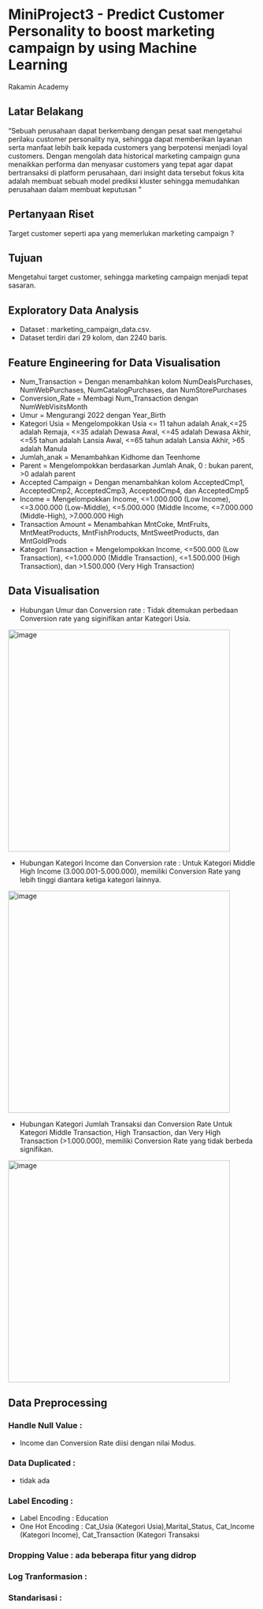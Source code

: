 # MiniProject3 - Predict Customer Personality to boost marketing campaign by using Machine Learning
Rakamin Academy

## Latar Belakang
“Sebuah perusahaan dapat berkembang dengan pesat saat mengetahui perilaku customer personality nya, sehingga dapat memberikan layanan serta manfaat lebih baik kepada customers yang berpotensi menjadi loyal customers. Dengan mengolah data historical marketing campaign guna menaikkan performa dan menyasar customers yang tepat agar dapat bertransaksi di platform perusahaan, dari insight data tersebut fokus kita adalah membuat sebuah model prediksi kluster sehingga memudahkan perusahaan dalam membuat keputusan ”

## Pertanyaan Riset
Target customer seperti apa yang memerlukan marketing campaign ?

## Tujuan
Mengetahui target customer, sehingga marketing campaign menjadi tepat sasaran.

## Exploratory Data Analysis
- Dataset : marketing_campaign_data.csv.
- Dataset terdiri dari 29 kolom, dan 2240 baris.

## Feature Engineering for Data Visualisation
- Num_Transaction = Dengan menambahkan kolom NumDealsPurchases, NumWebPurchases, NumCatalogPurchases, dan NumStorePurchases
- Conversion_Rate = Membagi Num_Transaction dengan NumWebVisitsMonth
- Umur = Mengurangi 2022 dengan Year_Birth
- Kategori Usia = Mengelompokkan Usia <= 11 tahun adalah Anak,<=25 adalah Remaja, <=35 adalah Dewasa Awal, <=45 adalah Dewasa Akhir, <=55 tahun adalah Lansia Awal, <=65 tahun adalah Lansia Akhir, >65 adalah Manula
- Jumlah_anak = Menambahkan Kidhome dan Teenhome
- Parent = Mengelompokkan berdasarkan Jumlah Anak, 0 : bukan parent, >0 adalah parent
- Accepted Campaign = Dengan menambahkan kolom AcceptedCmp1, AcceptedCmp2, AcceptedCmp3, AcceptedCmp4, dan AcceptedCmp5
- Income = Mengelompokkan Income, <=1.000.000 (Low Income), <=3.000.000 (Low-Middle), <=5.000.000 (Middle Income, <=7.000.000 (Middle-High), >7.000.000 High
- Transaction Amount = Menambahkan MntCoke, MntFruits, MntMeatProducts, MntFishProducts, MntSweetProducts, dan MntGoldProds
- Kategori Transaction = Mengelompokkan Income, <=500.000 (Low Transaction), <=1.000.000 (Middle Transaction), <=1.500.000 (High Transaction), dan >1.500.000 (Very High Transaction)

## Data Visualisation
- Hubungan Umur dan Conversion rate : Tidak ditemukan perbedaan Conversion rate yang siginifikan antar Kategori Usia.
<img width="450" alt="image" src="https://user-images.githubusercontent.com/114345988/208020065-6abaf091-2440-4659-a58b-3325863691b2.png">

- Hubungan Kategori Income dan Conversion rate : Untuk Kategori Middle High Income (3.000.001-5.000.000), memiliki Conversion Rate yang lebih tinggi diantara ketiga kategori lainnya.
<img width="450" alt="image" src="https://user-images.githubusercontent.com/114345988/208020258-8c045d7e-2eab-4e3f-ad2c-243702b5ed13.png">

- Hubungan  Kategori Jumlah Transaksi dan Conversion Rate
Untuk Kategori Middle Transaction, High Transaction, dan Very High Transaction (>1.000.000), memiliki Conversion Rate yang tidak berbeda signifikan. 
<img width="450" alt="image" src="https://user-images.githubusercontent.com/114345988/208020326-6371899c-0d73-4810-98b7-c09c2d94dc2c.png">

## Data Preprocessing
### Handle Null Value :
- Income dan Conversion Rate diisi dengan nilai Modus.
### Data Duplicated : 
- tidak ada
### Label Encoding :
- Label Encoding : Education
- One Hot Encoding : Cat_Usia (Kategori Usia),Marital_Status, Cat_Income (Kategori Income), Cat_Transaction (Kategori Transaksi

### Dropping Value : ada beberapa fitur yang didrop
### Log Tranformasion :
### Standarisasi : 




